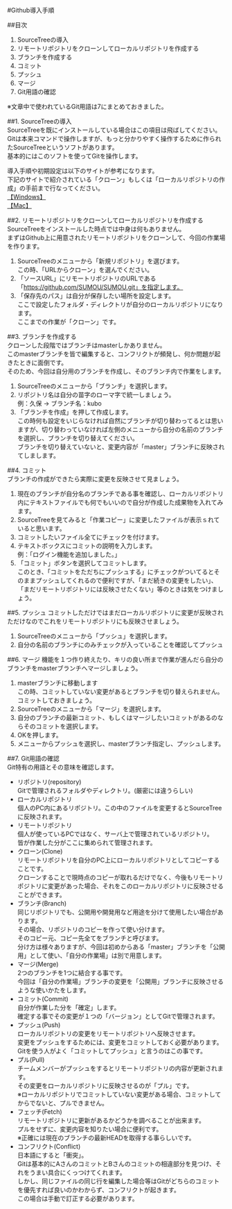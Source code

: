 #Github導入手順  
  
##目次  
1. SourceTreeの導入
2. リモートリポジトリをクローンしてローカルリポジトリを作成する
3. ブランチを作成する
4. コミット
5. プッシュ
6. マージ
7. Git用語の確認
  
※文章中で使われているGit用語は7にまとめておきました。

##1. SourceTreeの導入  
SourceTreeを既にインストールしている場合はこの項目は飛ばしてください。  
Gitは本来コマンドで操作しますが、もっと分かりやすく操作するために作られたSourceTreeというソフトがあります。  
基本的にはこのソフトを使ってGitを操作します。 

導入手順や初期設定は以下のサイトが参考になります。  
下記のサイトで紹介されている「クローン」もしくは「ローカルリポジトリの作成」の手前まで行なってください。  
<a href="http://www.karakaram.com/windows-git-source-tree" target="_blank" >【Windows】</a>  
<a href="http://naganegi0505.hatenablog.com/entry/2013/05/17/000953" target="_blank" >【Mac】</a>

##2. リモートリポジトリをクローンしてローカルリポジトリを作成する  
SourceTreeをインストールした時点では中身は何もありません。  
まずはGithub上に用意されたリモートリポジトリをクローンして、今回の作業場を作ります。  

1. SourceTreeのメニューから「新規リポジトリ」を選びます。  
  この時、「URLからクローン」を選んでください。
2. 「ソースURL」にリモートリポジトリのURLである「https://github.com/SUMOU/SUMOU.git」を指定します。
3. 「保存先のパス」は自分が保存したい場所を設定します。  
  ここで設定したフォルダ・ディレクトリが自分のローカルリポジトリになります。  
  ここまでの作業が「クローン」です。
  
##3. ブランチを作成する  
クローンした段階ではブランチはmasterしかありません。  
このmasterブランチを皆で編集すると、コンフリクトが頻発し、何か問題が起きたときに面倒です。  
そのため、今回は自分用のブランチを作成し、そのブランチ内で作業をします。  

1. SourceTreeのメニューから「ブランチ」を選択します。
2. リポジトリ名は自分の苗字のローマ字で統一しましょう。  
  例：久保 -> ブランチ名：kubo  
3. 「ブランチを作成」を押して作成します。  
  この時何も設定をいじらなければ自然にブランチが切り替わってるとは思いますが、切り替わっていなければ左側のメニューから自分の名前のブランチを選択し、ブランチを切り替えてください。  
  ブランチを切り替えていないと、変更内容が「master」ブランチに反映されてしまします。


##4. コミット  
ブランチの作成ができたら実際に変更を反映させて見ましょう。  

1. 現在のブランチが自分名のブランチである事を確認し、ローカルリポジトリ内にテキストファイルでも何でもいいので自分が作成した成果物を入れてみます。
2. SourceTreeを見てみると「作業コピー」に変更したファイルが表示ｓれていると思います。
3. コミットしたいファイル全てにチェックを付けます。
4. テキストボックスにコミットの説明を入力します。  
  例：「ログイン機能を追加しました。」  
5. 「コミット」ボタンを選択してコミットします。  
  このとき、「コミットをただちにプッシュする」にチェックがついてるとそのままプッシュしてくれるので便利ですが、「まだ続きの変更をしたい」、「まだリモートリポジトリには反映させたくない」等のときは気をつけましょう。

##5. プッシュ
コミットしただけではまだローカルリポジトリに変更が反映されただけなのでこれをリモートリポジトリにも反映させましょう。

1. SourceTreeのメニューから「プッシュ」を選択します。
2. 自分の名前のブランチにのみチェックが入っていることを確認してプッシュ

##6. マージ
機能を１つ作り終えたり、キリの良い所まで作業が進んだら自分のブランチをmasterブランチへマージしましょう。  

1. masterブランチに移動します  
  この時、コミットしていない変更があるとブランチを切り替えられません。コミットしておきましょう。
2. SourceTreeのメニューから「マージ」を選択します。
3. 自分のブランチの最新コミット、もしくはマージしたいコミットがあるのならそのコミットを選択します。
3. OKを押します。
4. メニューからプッシュを選択し、masterブランチ指定し、プッシュします。  
  
##7. Git用語の確認  
Git特有の用語とその意味を確認します。  

* リポジトリ(repository)  
  Gitで管理されるフォルダやディレクトリ。(厳密には違うらしい)  
* ローカルリポジトリ  
  個人のPC内にあるリポジトリ。この中のファイルを変更するとSourceTreeに反映されます。
* リモートリポジトリ  
  個人が使っているPCではなく、サーバ上で管理されているリポジトリ。  
  皆が作業した分がここに集められて管理されます。 
* クローン(Clone)  
  リモートリポジトリを自分のPC上にローカルリポジトリとしてコピーすることです。  
  クローンすることで現時点のコピーが取れるだけでなく、今後もリモートリポジトリに変更があった場合、それをこのローカルリポジトリに反映させることができます。
* ブランチ(Branch)  
  同じリポジトリでも、公開用や開発用など用途を分けて使用したい場合があります。  
  その場合、リポジトリのコピーを作って使い分けます。  
  そのコピー元、コピー先全てをブランチと呼びます。  
  分け方は様々ありますが、今回は初めからある「master」ブランチを「公開用」として使い、「自分の作業場」は別で用意します。
* マージ(Merge)  
  2つのブランチを1つに結合する事です。  
  今回は「自分の作業場」ブランチの変更を「公開用」ブランチに反映させるような使いかたをします。
* コミット(Commit)  
  自分が作業した分を「確定」します。  
  確定する事でその変更が１つの「バージョン」としてGitで管理されます。  
* プッシュ(Push)  
  ローカルリポジトリの変更をリモートリポジトリへ反映させます。  
  変更をプッシュをするためには、変更をコミットしておく必要があります。  
  Gitを使う人がよく「コミットしてプッシュ」と言うのはこの事です。
* プル(Pull)  
  チームメンバーがプッシュをするとリモートリポジトリの内容が更新されます。  
  その変更をローカルリポジトリに反映させるのが「プル」です。  
  ※ローカルリポジトリでコミットしていない変更がある場合、コミットしてからでないと、プルできません。  
* フェッチ(Fetch)  
  リモートリポジトリに更新があるかどうかを調べることが出来ます。  
  プルをせずに、変更内容を知りたい場合に便利です。  
  ※正確には現在のブランチの最新HEADを取得する事らしいです。
* コンフリクト(Conflict)  
  日本語にすると「衝突」。  
  Gitは基本的にAさんのコミットとBさんのコミットの相違部分を見つけ、それをうまい具合にくっつけてくれます。  
  しかし、同じファイルの同じ行を編集した場合等はGitがどちらのコミットを優先すれば良いのかわからず、コンフリクトが起きます。  
  この場合は手動で訂正する必要があります。